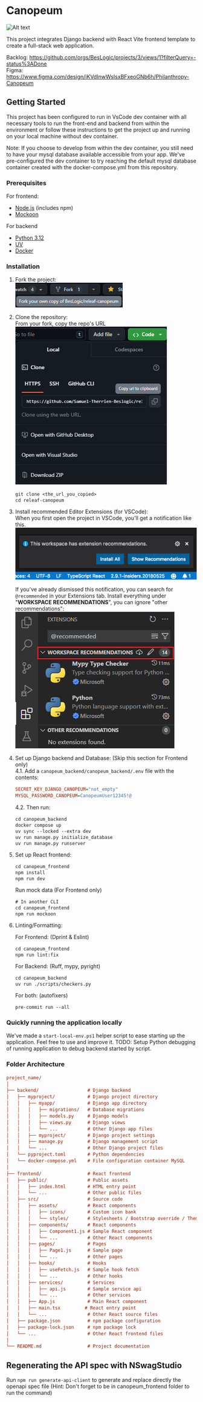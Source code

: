 # Canopeum

![Alt text](canopeum_frontend/public/Canopeum_Logo.jpg?raw=true "Logo")

This project integrates Django backend with React Vite frontend template to create a full-stack web application.

Backlog: <https://github.com/orgs/BesLogic/projects/3/views/1?filterQuery=-status%3ADone>\
Figma: <https://www.figma.com/design/iKVdInwWsIsxBFxeoGNb6h/Philanthropy-Canopeum>

## Getting Started

This project has been configured to run in VsCode dev container with all
necessary tools to run the front-end and backend from within the environment or
follow these instructions to get the project up and running on your local machine
without dev container.

Note: If you choose to develop from within the dev container, you still need to
have your mysql database available accessible from your app. We've pre-configured
the dev container to try reaching the default mysql database container created
with the docker-compose.yml from this repository.

### Prerequisites

For frontend:

- [Node.js](https://nodejs.org/en/download) (includes npm)
- [Mockoon](https://mockoon.com/download/#download-section)

For backend

- [Python 3.12](https://www.python.org/downloads/)
- [UV](https://docs.astral.sh/uv/getting-started/installation/#standalone-installer)
- [Docker](https://www.docker.com/get-started/)

### Installation

1. Fork the project:\
   ![Fork](/docs/Fork.png)

2. Clone the repository:\
   From your fork, copy the repo's URL\
   ![Clone](/docs/Clone.png)

   ```shell
   git clone <the_url_you_copied>
   cd releaf-canopeum
   ```

3. Install recommended Editor Extensions (for VSCode):\
   When you first open the project in VSCode, you'll get a notification like this.\
   ![Recommended Popup](/docs/Recommended_Popup.png)

   If you've already dismissed this notification, you can search for `@recommended` in your Extensions tab.
   Install everything under "**WORKSPACE RECOMMENDATIONS**", you can ignore "other recommendations":\
   ![Recommended Extensions](/docs/Recommended_Extensions.png)

4. Set up Django backend and Database: (Skip this section for Frontend only)\
   4.1. Add a `canopeum_backend/canopeum_backend/.env` file with the contents:

   ```ini
   SECRET_KEY_DJANGO_CANOPEUM="not_empty"
   MYSQL_PASSWORD_CANOPEUM=CanopeumUser12345!@
   ```

   4.2. Then run:

   ```shell
   cd canopeum_backend
   docker compose up
   uv sync --locked --extra dev
   uv run manage.py initialize_database
   uv run manage.py runserver
   ```

5. Set up React frontend:

   ```shell
   cd canopeum_frontend
   npm install
   npm run dev
   ```

   Run mock data (For Frontend only)

   ```shell
   # In another CLI
   cd canopeum_frontend
   npm run mockoon
   ```

6. Linting/Formatting:

   For Frontend: (Dprint & Eslint)

   ```shell
   cd canopeum_frontend
   npm run lint:fix
   ```

   For Backend: (Ruff, mypy, pyright)

   ```shell
   cd canopeum_backend
   uv run ./scripts/checkers.py
   ```

   For both: (autofixers)

   ```shell
   pre-commit run --all
   ```

### Quickly running the application locally

We've made a `start-local-env.ps1` helper script to ease starting up the application. Feel free to use and improve it.
TODO: Setup Python debugging of running application to debug backend started by script.

### Folder Architecture

```ini
project_name/
│
├── backend/                  # Django backend
│   ├── myproject/            # Django project directory
│   │   ├── myapp/            # Django app directory
│   │   │   ├── migrations/   # Database migrations
│   │   │   ├── models.py     # Django models
│   │   │   ├── views.py      # Django views
│   │   │   └── ...           # Other Django app files
│   │   ├── myproject/        # Django project settings
│   │   ├── manage.py         # Django management script
│   │   └── ...               # Other Django project files
│   └── pyproject.toml        # Python dependencies
│   └── docker-compose.yml    # File configuration container MySQL
│
├── frontend/                 # React frontend
│   ├── public/               # Public assets
│   │   ├── index.html        # HTML entry point
│   │   └── ...               # Other public files
│   ├── src/                  # Source code
│   │   ├── assets/           # React components
│   │   │   ├── icons/        # Custom icon bank
│   │   │   └── styles/       # Stylesheets / Bootstrap override / Theme variables
│   │   ├── components/       # React components
│   │   │   ├── Component1.js # Sample React component
│   │   │   └── ...           # Other React components
│   │   ├── pages/            # Pages
│   │   │   ├── Page1.js      # Sample page
│   │   │   └── ...           # Other pages
│   │   ├── hooks/            # Hooks
│   │   │   ├── useFetch.js   # Sample hook fetch
│   │   │   └── ...           # Other hooks
│   │   ├── services/         # Services
│   │   │   ├── api.js        # Sample service api
│   │   │   └── ...           # Other services
│   │   ├── App.js            # Main React component
│   │   ├── main.tsx         # React entry point
│   │   └── ...               # Other React source files
│   ├── package.json          # npm package configuration
│   ├── package-lock.json     # npm package lock
│   └── ...                   # Other React frontend files
│
└── README.md                 # Project documentation
```

## Regenerating the API spec with NSwagStudio

Run `npm run generate-api-client` to generate and replace directly the openapi spec file
(Hint: Don't forget to be in canopeum_frontend folder to run the command)

<!--
In case the command stops working and you need to manually regenerate it (prefer fixing the command though):
1. Open NSwagStudio and close any already open Document (re-openning the same document doesn't clear changes in NSwagStudio)
1. Open [canopeum.nswag](/docs/canopeum.nswag) with NSwagStudio
1. Click "Create a local Copy"
1. Click "Generate Files" (the relative path is already set)
1. Run `npm run lint:fix`

If you save a modification to the `.nswag` file, DO NOT INCLUDE THE LOCAL COPY OF THE SPEC !

![NSwagStudio Documents](/docs/NSwagStudio_Documents.png)
-->
